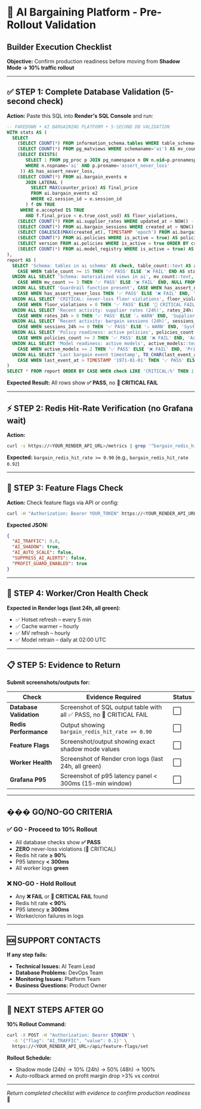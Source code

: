 # 🚀 AI Bargaining Platform - Pre-Rollout Validation
## Builder Execution Checklist

**Objective:** Confirm production readiness before moving from **Shadow Mode → 10% traffic rollout**

---

## ✅ STEP 1: Complete Database Validation (5-second check)

**Action:** Paste this SQL into **Render's SQL Console** and run:

```sql
-- FAREDOWN • AI BARGAINING PLATFORM • 5-SECOND DB VALIDATION
WITH stats AS (
  SELECT
    (SELECT COUNT(*) FROM information_schema.tables WHERE table_schema='ai') AS table_count,
    (SELECT COUNT(*) FROM pg_matviews WHERE schemaname='ai') AS mv_count,
    (SELECT EXISTS(
       SELECT 1 FROM pg_proc p JOIN pg_namespace n ON n.oid=p.pronamespace
       WHERE n.nspname='ai' AND p.proname='assert_never_loss'
     )) AS has_assert_never_loss,
    (SELECT COUNT(*) FROM ai.bargain_events e
       JOIN LATERAL (
         SELECT MAX(counter_price) AS final_price
         FROM ai.bargain_events e2
         WHERE e2.session_id = e.session_id
       ) f ON TRUE
     WHERE e.accepted IS TRUE
       AND f.final_price < e.true_cost_usd) AS floor_violations,
    (SELECT COUNT(*) FROM ai.supplier_rates WHERE updated_at > NOW() - INTERVAL '24 hours') AS rates_24h,
    (SELECT COUNT(*) FROM ai.bargain_sessions WHERE created_at > NOW() - INTERVAL '24 hours') AS sessions_24h,
    (SELECT COALESCE(MAX(created_at), TIMESTAMP 'epoch') FROM ai.bargain_events) AS last_event_at,
    (SELECT COUNT(*) FROM ai.policies WHERE is_active = true) AS policies_count,
    (SELECT version FROM ai.policies WHERE is_active = true ORDER BY created_at DESC LIMIT 1) AS active_policy_version,
    (SELECT COUNT(*) FROM ai.model_registry WHERE is_active = true) AS active_models
),
report AS (
  SELECT 'Schema: tables in ai schema' AS check, table_count::text AS actual, '>= 15' AS expected,
    CASE WHEN table_count >= 15 THEN '✅ PASS' ELSE '❌ FAIL' END AS status, NULL::text AS details FROM stats
  UNION ALL SELECT 'Schema: materialized views in ai', mv_count::text, '>= 3',
    CASE WHEN mv_count >= 3 THEN '✅ PASS' ELSE '❌ FAIL' END, NULL FROM stats
  UNION ALL SELECT 'Guardrail function present', CASE WHEN has_assert_never_loss THEN 'true' ELSE 'false' END, 'true',
    CASE WHEN has_assert_never_loss THEN '✅ PASS' ELSE '❌ FAIL' END, 'ai.assert_never_loss()' FROM stats
  UNION ALL SELECT 'CRITICAL: never-loss floor violations', floor_violations::text, '0',
    CASE WHEN floor_violations = 0 THEN '✅ PASS' ELSE '🚨 CRITICAL FAIL' END, 'Must be ZERO before rollout' FROM stats
  UNION ALL SELECT 'Recent activity: supplier rates (24h)', rates_24h::text, '> 0',
    CASE WHEN rates_24h > 0 THEN '✅ PASS' ELSE '⚠️ WARN' END, 'Supplier fabric worker active' FROM stats
  UNION ALL SELECT 'Recent activity: bargain sessions (24h)', sessions_24h::text, '>= 0',
    CASE WHEN sessions_24h >= 0 THEN '✅ PASS' ELSE '⚠️ WARN' END, 'System activity check' FROM stats
  UNION ALL SELECT 'Policy readiness: active policies', policies_count::text, '>= 3',
    CASE WHEN policies_count >= 3 THEN '✅ PASS' ELSE '❌ FAIL' END, 'Active version: ' || COALESCE(active_policy_version,'(none)') FROM stats
  UNION ALL SELECT 'Model readiness: active models', active_models::text, '>= 2',
    CASE WHEN active_models >= 2 THEN '✅ PASS' ELSE '❌ FAIL' END, 'Pricing + offerability models' FROM stats
  UNION ALL SELECT 'Last bargain event timestamp', TO_CHAR(last_event_at,'YYYY-MM-DD HH24:MI:SS'), 'recent/non-epoch',
    CASE WHEN last_event_at > TIMESTAMP '1971-01-01' THEN '✅ PASS' ELSE '❌ FAIL' END, 'Data activity indicator' FROM stats
)
SELECT * FROM report ORDER BY CASE WHEN check LIKE 'CRITICAL:%' THEN 1 WHEN check LIKE 'Schema:%' THEN 2 ELSE 3 END, check;
```

**Expected Result:** All rows show **✅ PASS**, no **🚨 CRITICAL FAIL**

---

## ⚡ STEP 2: Redis Hit-Rate Verification (no Grafana wait)

**Action:** 
```bash
curl -s https://<YOUR_RENDER_API_URL>/metrics | grep '^bargain_redis_hit_rate'
```

**Expected:** `bargain_redis_hit_rate >= 0.90` (e.g., `bargain_redis_hit_rate 0.92`)

---

## 🎯 STEP 3: Feature Flags Check

**Action:** Check feature flags via API or config:
```bash
curl -H "Authorization: Bearer YOUR_TOKEN" https://<YOUR_RENDER_API_URL>/api/feature-flags
```

**Expected JSON:**
```json
{
  "AI_TRAFFIC": 0.0,
  "AI_SHADOW": true,
  "AI_AUTO_SCALE": false,
  "SUPPRESS_AI_ALERTS": false,
  "PROFIT_GUARD_ENABLED": true
}
```

---

## 🔄 STEP 4: Worker/Cron Health Check

**Expected in Render logs (last 24h, all green):**
- ✅ Hotset refresh – every 5 min
- ✅ Cache warmer – hourly
- ✅ MV refresh – hourly
- ✅ Model retrain – daily at 02:00 UTC

---

## 📋 STEP 5: Evidence to Return

**Submit screenshots/outputs for:**

| Check | Evidence Required | Status |
|-------|------------------|---------|
| **Database Validation** | Screenshot of SQL output table with all ✅ PASS, no 🚨 CRITICAL FAIL | ⬜ |
| **Redis Performance** | Output showing `bargain_redis_hit_rate >= 0.90` | ⬜ |
| **Feature Flags** | Screenshot/output showing exact shadow mode values | ⬜ |
| **Worker Health** | Screenshot of Render cron logs (last 24h, all green) | ⬜ |
| **Grafana P95** | Screenshot of p95 latency panel < 300ms (15-min window) | ⬜ |

---

## ��� GO/NO-GO CRITERIA

### ✅ **GO** - Proceed to 10% Rollout
- All database checks show **✅ PASS**
- **ZERO** never-loss violations (🚨 CRITICAL)
- Redis hit rate **≥ 90%**
- P95 latency **< 300ms**
- All worker logs **green**

### ❌ **NO-GO** - Hold Rollout
- Any **❌ FAIL** or **🚨 CRITICAL FAIL** found
- Redis hit rate **< 90%**
- P95 latency **≥ 300ms**
- Worker/cron failures in logs

---

## 🆘 SUPPORT CONTACTS

**If any step fails:**
- **Technical Issues:** AI Team Lead
- **Database Problems:** DevOps Team  
- **Monitoring Issues:** Platform Team
- **Business Questions:** Product Owner

---

## 🎯 NEXT STEPS AFTER GO

**10% Rollout Command:**
```bash
curl -X POST -H "Authorization: Bearer $TOKEN" \
  -d '{"flag": "AI_TRAFFIC", "value": 0.1}' \
  https://<YOUR_RENDER_API_URL>/api/feature-flags/set
```

**Rollout Schedule:**
- Shadow mode (24h) → 10% (24h) → 50% (48h) → 100%
- Auto-rollback armed on profit margin drop >3% vs control

---

*Return completed checklist with evidence to confirm production readiness* 🚀
